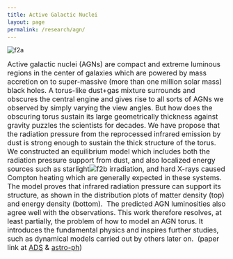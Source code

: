 ```yaml
---
title: Active Galactic Nuclei
layout: page
permalink: /research/agn/
---
```

<img class="size-medium wp-image-108 alignright" src="/assets/f2a-2-300x214.png" alt="f2a" width="300" height="214" srcset="/assets/f2a-2-300x214.png 300w, http://jimingshi.us/wp-content/uploads/2016/10/f2a-2.png 504w" sizes="(max-width: 300px) 100vw, 300px" />

<span style="font-size: 12pt;">Active galactic nuclei (AGNs) are compact and extreme luminous regions in the center of galaxies which are powered by mass accretion on to super-massive (more than one million solar mass) black holes. A torus-like dust+gas mixture surrounds and obscures the central engine and gives rise to all sorts of AGNs we observed by simply varying the view angles. But how does the obscuring torus sustain its large geometrically thickness against gravity puzzles the scientists for decades. We have propose that the radiation pressure from the reprocessed infrared emission by dust is strong enough to sustain the thick structure of the torus. We constructed an equilibrium model which includes both the radiation pressure support from dust, and also localized energy sources such as starlight<img class="size-medium wp-image-109 alignright" src="/assets/f2b-2-300x214.png" alt="f2b" width="300" height="214" srcset="/assets/f2b-2-300x214.png 300w, /assets/f2b-2.png 504w" sizes="(max-width: 300px) 100vw, 300px" /> irradiation, and hard X-rays caused Compton heating which are generally expected in these systems. The model proves that infrared radiation pressure can support its structure, as shown in the distribution plots of matter density (top) and energy density (bottom).  The predicted AGN luminosities also agree well with the observations. This work therefore resolves, at least partially, the problem of how to model an AGN torus. It introduces the fundamental physics and inspires further studies, such as dynamical models carried out by others later on.  (paper link at <a href="http://adsabs.harvard.edu/abs/2008ApJ...679.1018S">ADS</a> & <a href="http://arxiv.org/abs/0802.1891">astro-ph</a>) </span>

&nbsp;

<!--
<span style="font-size: 12pt;">AGNs are compact objects residing at the heart of galaxies. Powered by accretion process of supermassive black holes, they are so luminous that they even outshines their host galaxies. The unified model of AGNs requires geometrically thick dusty tori to explain the various AGN properties as an effect of orientation. However, due to the lack of observations, the dynamics and structure of these tori remain largely unknown. One promising model which naturally explains the shape of tori comes from the radiation pressure support of the reprocessed infrared emission.The dynamics and structure of toroidal obscuration around active galactic nuclei remain uncertain and controversial. In this project, we extend earlier work on the dynamical role of infrared radiation pressure by adding the effects of two kinds of distributed heating: Compton heating due to hard X-rays from the nucleus and local starlight heating. We find numerical solutions to the axisymmetric hydrostatic equilibrium, energy balance, and photon diffusion equations including these effects. Within the regime of typical parameters, the two different sources of additional heating have very similar effects: the density profile within the torus becomes  shallower both radially and vertically, but for plausible heating rates, there is only minor change (relative to the source-free case) in the distribution of column density with solid angle. The most interesting consequence of distributed heating is that it selects out a relatively narrow range of parameters permitting an equilibrium, particularly (L/L<sub>E</sub>)/τ<span style="font-size: 8pt;"><sub>T</sub></span>. We discuss the implications of both the narrowness of the permitted range and its approximate coincidence with the range inferred from observations.
</span>
-->
